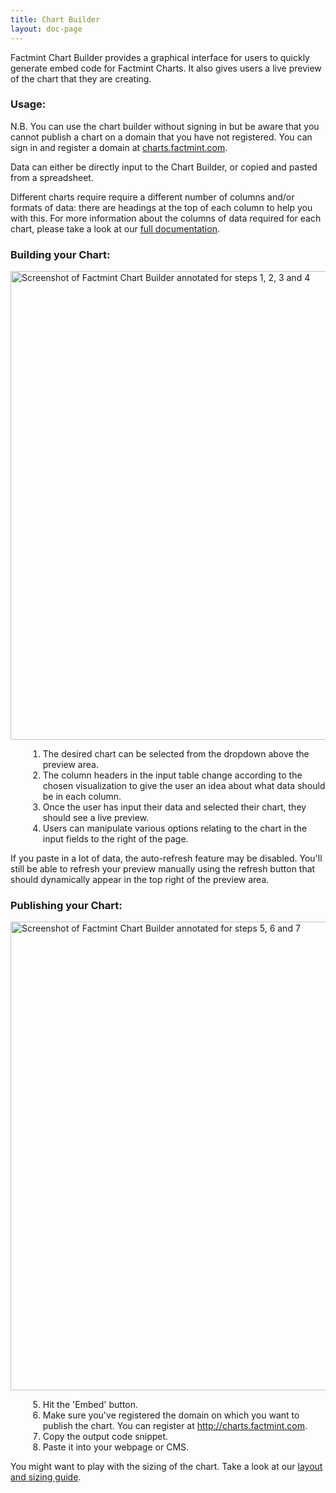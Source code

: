 ```yaml
---
title: Chart Builder
layout: doc-page
---
```


Factmint Chart Builder provides a graphical interface for users to quickly generate embed code for Factmint Charts. It also gives users a live preview of the chart that they are creating.

### Usage:
N.B. You can use the chart builder without signing in but be aware that you cannot publish a chart on a domain that you have not registered. You can sign in and register a domain at <a href="http://charts.factmint.com">charts.factmint.com</a>.

Data can either be directly input to the Chart Builder, or copied and pasted from a spreadsheet.

Different charts require require a different number of columns and/or formats of data: there are headings at the top of each column to help you with this. For more information about the columns of data required for each chart, please take a look at our <a href="http://factmint.github.io/Charts/">full documentation</a>.

### Building your Chart:

<a href="http://factmint.com/wp-content/uploads/2015/03/builder_screenshot_annotated.png"><img class="aligncenter size-full wp-image-1030" style="max-width: 100%; height: auto;" src="http://factmint.com/wp-content/uploads/2015/03/builder_screenshot_annotated.png" alt="Screenshot of Factmint Chart Builder annotated for steps 1, 2, 3 and 4" width="750" height="387" /></a>
<ol style="margin-left: 2em;">
	<li>The desired chart can be selected from the dropdown above the preview area.</li>
	<li>The column headers in the input table change according to the chosen visualization to give the user an idea about what data should be in each column.</li>
	<li>Once the user has input their data and selected their chart, they should see a live preview.</li>
	<li>Users can manipulate various options relating to the chart in the input fields to the right of the page.</li>
</ol>
<span class="tip">If you paste in a lot of data, the auto-refresh feature may be disabled. You'll still be able to refresh your preview manually using the refresh button that should dynamically appear in the top right of the preview area.</span>

### Publishing your Chart:

<a href="http://factmint.com/wp-content/uploads/2015/03/builder_screenshot_annotated_embed-new.png"><img class="aligncenter size-full wp-image-1029" style="max-width: 100%; height: auto;" src="http://factmint.com/wp-content/uploads/2015/03/builder_screenshot_annotated_embed-new.png" alt="Screenshot of Factmint Chart Builder annotated for steps 5, 6 and 7" width="750" height="386" /></a>

<ol style="margin-left: 2em;" start="5">
	<li>Hit the 'Embed' button.</li>
	<li>Make sure you've registered the domain on which you want to publish the chart. You can register at <a href="http://charts.factmint.com" target="_blank">http://charts.factmint.com</a>.</li>
	<li>Copy the output code snippet.</li>
	<li>Paste it into your webpage or CMS.</li>
</ol>
<span class="tip">You might want to play with the sizing of the chart. Take a look at our <a href="chart-layout-and-sizing.html">layout and sizing guide</a>.</span>